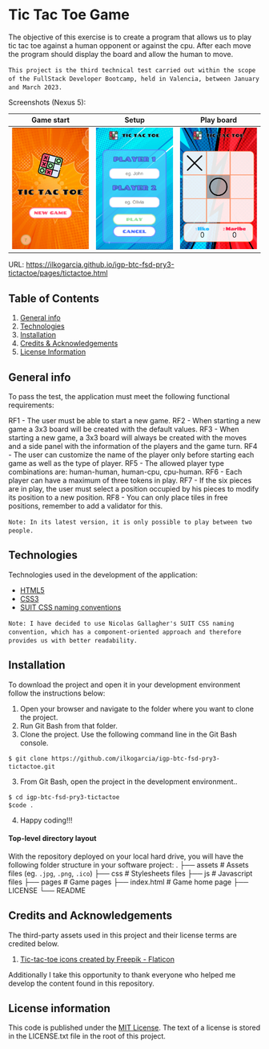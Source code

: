 # Tic Tac Toe Game

The objective of this exercise is to create a program that allows us to play tic tac toe against a human opponent or against the cpu. After each move the program should display the board and allow the human to move.

``This project is the third technical test carried out within the scope of the FullStack Developer Bootcamp, held in Valencia, between January and March 2023.``

Screenshots (Nexus 5):

| Game start | Setup | Play board |
| ----------- | ----------- | ----------- |
| <img src="./assets/ttt-screenshot-1.png" alt=""> | <img src="./assets/ttt-screenshot-2.png" alt=""> | <img src="./assets/ttt-screenshot-3.png" alt=""> |

URL: https://ilkogarcia.github.io/igp-btc-fsd-pry3-tictactoe/pages/tictactoe.html

## Table of Contents
1. [General info](#info)
2. [Technologies](#tech)
3. [Installation](#install)
4. [Credits & Acknowledgements](#credits)
5. [License Information](#license)

## <a name="info"></a>General info
To pass the test, the application must meet the following functional requirements:

RF1 - The user must be able to start a new game.
RF2 - When starting a new game a 3x3 board will be created with the default values.
RF3 - When starting a new game, a 3x3 board will always be created with the moves and a side panel with the information of the players and the game turn.
RF4 - The user can customize the name of the player only before starting each game as well as the type of player.
RF5 - The allowed player type combinations are: human-human, human-cpu, cpu-human.
RF6 - Each player can have a maximum of three tokens in play.
RF7 - If the six pieces are in play, the user must select a position occupied by his pieces to modify its position to a new position.
RF8 - You can only place tiles in free positions, remember to add a validator for this.

``Note: In its latest version, it is only possible to play between two people.``


## <a name="tech"></a>Technologies
Technologies used in the development of the application:

* [HTML5](https://developer.mozilla.org/en-US/docs/Glossary/HTML5)
* [CSS3](https://developer.mozilla.org/en-US/docs/Web/CSS)
* [SUIT CSS naming conventions](https://github.com/suitcss/suit/blob/master/doc/naming-conventions.md)

``Note: I have decided to use Nicolas Gallagher's SUIT CSS naming convention, which has a component-oriented approach and therefore provides us with better readability.``

## <a name="install"></a>Installation
To download the project and open it in your development environment follow the instructions below:

1. Open your browser and navigate to the folder where you want to clone the project.
2. Run Git Bash from that folder.
2. Clone the project. Use the following command line in the Git Bash console.
```
$ git clone https://github.com/ilkogarcia/igp-btc-fsd-pry3-tictactoe.git
```
3. From Git Bash, open the project in the development environment.. 
```
$ cd igp-btc-fsd-pry3-tictactoe
$code .
```
4. Happy coding!!!

#### Top-level directory layout
With the repository deployed on your local hard drive, you will have the following folder structure in your software project:
.
├── assets      # Assets files (eg. `.jpg`, `.png`, `.ico`)
├── css         # Stylesheets files
├── js          # Javascript files
├── pages       # Game pages
├── index.html  # Game home page
├── LICENSE
└── README

## <a name="credits"></a>Credits and Acknowledgements
The third-party assets used in this project and their license terms are credited below. 

1. <a href="https://www.flaticon.com/free-icons/tic-tac-toe" title="tic-tac-toe icons">Tic-tac-toe icons created by Freepik - Flaticon</a>

Additionally I take this opportunity to thank everyone who helped me develop the content found in this repository.

## <a name="license"></a>License information

This code is published under the <a href="https://opensource.org/licenses/MIT">MIT License</a>. The text of a license is stored in the LICENSE.txt file in the root of this project.